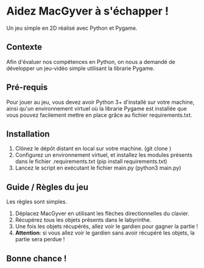 # Aidez MacGyver à s'échapper !
Un jeu simple en 2D réalisé avec Python et Pygame.

## Contexte
Afin d'évaluer nos compétences en Python, on nous a demandé de développer un jeu-vidéo simple utilisant la librarie Pygame. 

## Pré-requis

Pour jouer au jeu, vous devez avoir Python 3+ d'installé sur votre machine, ainsi qu'un environnement virtuel où la librarie
Pygame est installée que vous pouvez facilement mettre en place grâce au fichier requirements.txt.

## Installation

1. Clônez le dépôt distant en local sur votre machine. (git clone <lien>)
2. Configurez un environnement virtuel, et installez les modules présents dans le fichier .requirements.txt (pip install requirements.txt)
3. Lancez le script en exécutant le fichier main.py (python3 main.py)

## Guide / Règles du jeu
Les règles sont simples.
1. Déplacez MacGyver en utilisant les flèches directionnelles du clavier.
2. Récupérez tous les objets présents dans le labyrinthe.
3. Une fois les objets récupérés, allez voir le gardien pour gagner la partie !
4. **Attention**: si vous allez voir le gardien sans avoir récupéré les objets, la partie sera perdue !

## Bonne chance !
